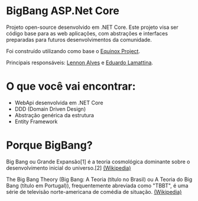 # BigBang ASP.Net Core

Projeto open-source desenvolvido em .NET Core.
Este projeto visa ser código base para as web aplicações, com abstrações e interfaces preparadas para futuros desenvolvimentos da comunidade.

Foi construído utilizando como base o [Equinox Project](https://github.com/EduardoPires/EquinoxProject).

Principais responsáveis: [Lennon Alves](https://github.com/lennonalvesdias) e [Eduardo Lamattina](https://github.com/lamattina).

# O que você vai encontrar:

  - WebApi desenvolvida em .NET Core
  - DDD (Domain Driven Design)
  - Abstração genérica da estrutura
  - Entity Framework

# Porque BigBang?

Big Bang ou Grande Expansão[1] é a teoria cosmológica dominante sobre o desenvolvimento inicial do universo.[2] [(Wikipedia)](https://pt.wikipedia.org/wiki/Big_Bang)

The Big Bang Theory (Big Bang: A Teoria (título no Brasil) ou A Teoria do Big Bang (título em Portugal)), frequentemente abreviada como "TBBT", é uma série de televisão norte-americana de comédia de situação. [(Wikipedia)](https://pt.wikipedia.org/wiki/The_Big_Bang_Theory)

